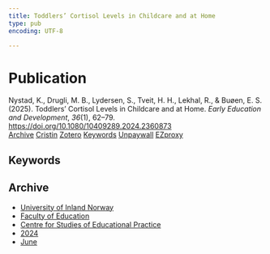 ```yaml
---
title: Toddlers’ Cortisol Levels in Childcare and at Home
type: pub
encoding: UTF-8

---
```

<h1>Publication</h1>
<article id="csl-bib-container-56BRDDIY" class="csl-bib-container">
  <div class="csl-bib-body"> <div class="csl-entry">Nystad, K., Drugli, M. B., Lydersen, S., Tveit, H. H., Lekhal, R., &#38; Buøen, E. S. (2025). Toddlers’ Cortisol Levels in Childcare and at Home. <i>Early Education and Development</i>, <i>36</i>(1), 62–79. <a href="https://doi.org/10.1080/10409289.2024.2360873">https://doi.org/10.1080/10409289.2024.2360873</a></div> </div>
  <div class="csl-bib-buttons">
    <a href="#taxonomy-article-56BRDDIY" alt="archive" class="csl-bib-button">Archive</a>
    <a href="https://app.cristin.no/results/show.jsf?id=2276727" alt="Cristin" class="csl-bib-button">Cristin</a>
    <a href="http://zotero.org/groups/5881554/items/56BRDDIY" alt="Zotero" class="csl-bib-button">Zotero</a>
    <a href="#keywords-article-56BRDDIY" alt="keywords" class="csl-bib-button">Keywords</a>
    <a href="https://doi.org/10.1080/10409289.2024.2360873" alt="Unpaywall" class="csl-bib-button">Unpaywall</a>
    <a href="https://doi.org/10.1080/10409289.2024.2360873" alt="EZproxy" class="csl-bib-button">EZproxy</a>
  </div>
  <div id="csl-bib-meta-container-56BRDDIY"></div>
</article>
<div id="csl-bib-meta-56BRDDIY" class="csl-bib-meta">
  <article id="keywords-article-56BRDDIY" class="keywords-article">
    <h1>Keywords</h1>
    
  </article>
  <article id="taxonomy-article-56BRDDIY" class="taxonomy-article">
    <h1>Archive</h1>
    <ul>
      <li><a href="{{< params subfolder >}}en/archive/?key=3DCRN523">University of Inland Norway</a></li>
      <li><a href="{{< params subfolder >}}en/archive/?key=WYNZA47F">Faculty of Education</a></li>
      <li><a href="{{< params subfolder >}}en/archive/?key=G3SEU2Z2">Centre for Studies of Educational Practice</a></li>
      <li><a href="{{< params subfolder >}}en/archive/?key=4QIAIY3G">2024</a></li>
      <li><a href="{{< params subfolder >}}en/archive/?key=M3TR6MUR">June</a></li>
    </ul>
  </article>
</div>
